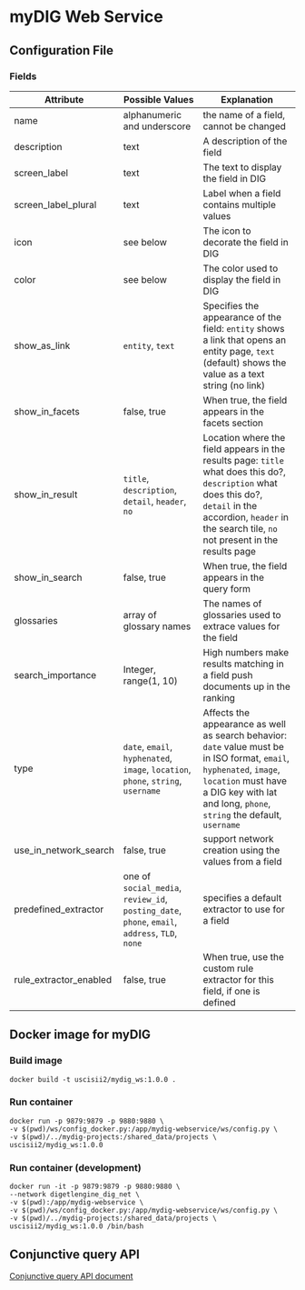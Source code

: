 # myDIG Web Service

## Configuration File

### Fields

| Attribute     | Possible Values | Explanation  |
| ------------- |---------------| -----|
| name          | alphanumeric and underscore | the name of a field, cannot be changed |
| description   | text          |   A description of the field |
| screen_label  | text        | The text to display the field in DIG |
| screen_label_plural | text | Label when a field contains multiple values |
| icon | see below | The icon to decorate the field in DIG |
| color | see below | The color used to display the field in DIG |
| show_as_link | `entity`, `text`| Specifies the appearance of the field: `entity` shows a link that opens an entity page, `text` (default) shows the value as a text string (no link) |
| show_in_facets | false, true | When true, the field appears in the facets section |
| show_in_result | `title`, `description`, `detail`, `header`, `no` | Location where the field appears in the results page: `title` what does this do?, `description` what does this do?, `detail` in the accordion, `header` in the search tile, `no` not present in the results page|
| show_in_search | false, true | When true, the field appears in the query form |
| glossaries | array of glossary names | The names of glossaries used to extrace values for the field |
| search_importance | Integer, range(1, 10) | High numbers make results matching in a field push documents up in the ranking |
| type | `date`, `email`, `hyphenated`, `image`, `location`, `phone`, `string`, `username` | Affects the appearance as well as search behavior: `date` value must be in ISO format, `email`, `hyphenated`, `image`, `location` must have a DIG key with lat and long, `phone`, `string` the default, `username` |
| use_in_network_search | false, true | support network creation using the values from a field |
| predefined_extractor | one of `social_media`, `review_id`, `posting_date`, `phone`, `email`, `address`, `TLD`, `none` | specifies a default extractor to use for a field |
| rule_extractor_enabled | false, true | When true, use the custom rule extractor for this field, if one is defined |


## Docker image for myDIG

### Build image

    docker build -t uscisii2/mydig_ws:1.0.0 .

### Run container

    docker run -p 9879:9879 -p 9880:9880 \
    -v $(pwd)/ws/config_docker.py:/app/mydig-webservice/ws/config.py \
    -v $(pwd)/../mydig-projects:/shared_data/projects \
    uscisii2/mydig_ws:1.0.0
    
### Run container (development)

    docker run -it -p 9879:9879 -p 9880:9880 \
    --network digetlengine_dig_net \
    -v $(pwd):/app/mydig-webservice \
    -v $(pwd)/ws/config_docker.py:/app/mydig-webservice/ws/config.py \
    -v $(pwd)/../mydig-projects:/shared_data/projects \
    uscisii2/mydig_ws:1.0.0 /bin/bash
       
## Conjunctive query API

[Conjunctive query API document](conjunctive_query_doc.md)
